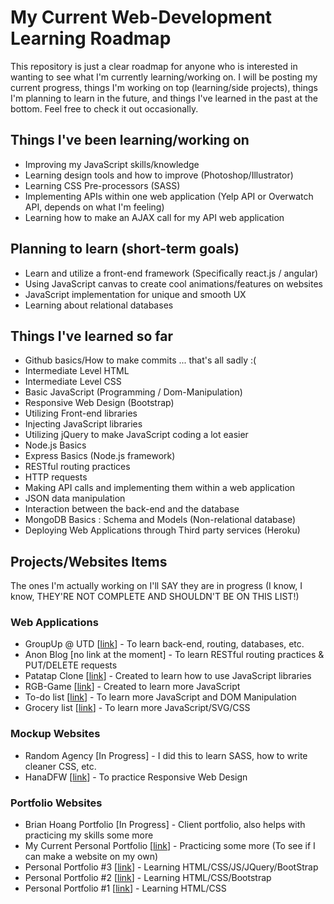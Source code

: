 # My Current Web-Development Learning Roadmap

This repository is just a clear roadmap for anyone who is interested in wanting to see what I'm currently learning/working on.
I will be posting my current progress, things I'm working on top (learning/side projects), things I'm planning to learn in the future, and things I've learned in the past at the bottom. Feel free to check it out occasionally.


## Things I've been learning/working on
* Improving my JavaScript skills/knowledge
* Learning design tools and how to improve (Photoshop/Illustrator)
* Learning CSS Pre-processors (SASS)
* Implementing APIs within one web application (Yelp API or Overwatch API, depends on what I'm feeling)
* Learning how to make an AJAX call for my API web application


## Planning to learn (short-term goals)
* Learn and utilize a front-end framework (Specifically react.js / angular)
* Using JavaScript canvas to create cool animations/features on websites
* JavaScript implementation for unique and smooth UX
* Learning about relational databases

## Things I've learned so far
* Github basics/How to make commits ... that's all sadly :(
* Intermediate Level HTML
* Intermediate Level CSS
* Basic JavaScript (Programming / Dom-Manipulation)
* Responsive Web Design (Bootstrap)
* Utilizing Front-end libraries
* Injecting JavaScript libraries
* Utilizing jQuery to make JavaScript coding a lot easier
* Node.js Basics
* Express Basics (Node.js framework)
* RESTful routing practices
* HTTP requests
* Making API calls and implementing them within a web application
* JSON data manipulation
* Interaction between the back-end and the database
* MongoDB Basics : Schema and Models (Non-relational database)
* Deploying Web Applications through Third party services (Heroku)

## Projects/Websites Items
The ones I'm actually working on I'll SAY they are in progress (I know, I know, THEY'RE NOT COMPLETE AND SHOULDN'T BE ON THIS LIST!)

### Web Applications
* GroupUp @ UTD [[link](http://groupuputd.herokuapp.com)] - To learn back-end, routing, databases, etc.
* Anon Blog [no link at the moment] - To learn RESTful routing practices & PUT/DELETE requests
* Patatap Clone [[link](http://bryan-tran.com/projects/patatap-clone/circles.html)] - Created to learn how to use JavaScript libraries
* RGB-Game [[link](http://bryan-tran.com/projects/rgb-game/color-game.html)] - Created to learn more JavaScript
* To-do list  [[link](http://bryan-tran.com/projects/todo-list/todo.html)] - To learn more JavaScript and DOM Manipulation
* Grocery list [[link](http://bryan-tran.com/projects/grocerylist/app/index.html)] - To learn more JavaScript/SVG/CSS

### Mockup Websites
* Random Agency [In Progress] - I did this to learn SASS, how to write cleaner CSS, etc.
* HanaDFW [[link](http://bryan-tran.com/projects/hanadfw/hanadfw.html)] - To practice Responsive Web Design

### Portfolio Websites
* Brian Hoang Portfolio [In Progress] - Client portfolio, also helps with practicing my skills some more
* My Current Personal Portfolio [[link](http://bryan-tran.com/)] - Practicing some more (To see if I can make a website on my own)
* Personal Portfolio #3 [[link](http://bryan-tran.com/projects/third-portfolio/third-portfolio.html)] - Learning HTML/CSS/JS/JQuery/BootStrap
* Personal Portfolio #2 [[link](http://bryan-tran.com/projects/second-portfolio/second-portfolio.html)] - Learning HTML/CSS/Bootstrap
* Personal Portfolio #1 [[link](http://bryan-tran.com/projects/first-portfolio/first-portfolio.html)] - Learning HTML/CSS
